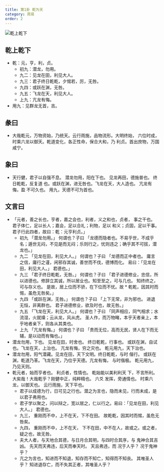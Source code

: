 ```yaml
---
title: 第1卦 乾为天
category: 周易
order: 2
---
```


![乾上乾下](https://upload.wikimedia.org/wikipedia/commons/8/8f/Yijing-01.png)

## 乾上乾下

* 乾：元，亨，利，贞。
  * 初九：潜龙，勿用。
  * 九二：见龙在田，利见大人。
  * 九三：君子终日乾乾，夕惕若，厉，无咎。
  * 九四：或跃在渊，无咎。
  * 九五：飞龙在天，利见大人。
  * 上九：亢龙有悔。
* 用九：见群龙无首，吉。

## 彖曰

* 大哉乾元，万物资始，乃统天。云行雨施，品物流形。大明终始， 六位时成，时乘六龙以御天。乾道变化，各正性命，保合大和，乃 利贞。首出庶物，万国咸宁。

## 象曰

* 天行健，君子以自强不息。 潜龙勿用，阳在下也。 见龙再田，德施普也。 终日乾乾，反复道 也。或跃在渊，进无咎也。飞龙在天，大人造也。 亢龙有悔，盈 不可久也。 用九，天德不可为首也。

## 文言曰

* 「元者，善之长也，亨者，嘉之会也，利者，义之和也，贞者， 事之干也。 君子体仁，足以长人；嘉会，足以合礼；利物，足以 和义；贞固，足以干事。 君子行此四者，故曰：乾：元亨利贞。」 
  * 初九 「潜龙勿用。」 何谓也？子曰 「龙德而隐者也。不易乎世，不成乎名；遁世无闷，不见是而无闷；乐则行之，忧则违之；确乎其不可拔，潜龙也。」
  * 九二 「见龙在田，利见大人。」 何谓也？子曰 「龙德而正中者也。 庸言之信，庸行之谨，闲邪存其诚，善世而不伐，德博而化。 易曰：「见龙在田，利见大人。」 君德也。」
  * 九三 「君子终日乾乾，无咎。」 何谓也？子曰 「君子进德修业，忠信，所以进德也。修辞立其诚，所以居业也。知至至之，可与几也。 知终终之，可与存义也。 是故，居上位而不骄，在下位而不忧。故  * 乾乾，因其时而惕，虽危无咎矣。」
  * 九四 「或跃在渊，无咎。」 何谓也？子曰 「上下无常，非为邪也。 进退无恒，非离群也。 君子进德修业，欲及时也，故无咎。」
  * 九五 「飞龙在天，利见大人。」 何谓也？子曰 「同声相应，同气相求；水流湿，火就燥；云从龙，风从虎。 圣人作，而万物睹，本乎天者亲上，本乎地者亲下，则各从其类也。
  * 上九 「亢龙有悔。」 何谓也？子曰 「贵而无位，高而无民，贤人在下而无辅，是以动而有悔也。」
* 潜龙勿用，下也。 见龙在田，时舍也。 终日乾乾，行事也。 或跃在渊，自试也。飞龙在天，上治也。 亢龙有悔，穷之灾也。 乾元用九，天下治也。
* 潜龙勿用，阳气潜藏。见龙在田，天下文明。终日乾乾，与时 偕行。 或跃在渊，乾道乃革。飞龙在天，乃位乎天德。亢龙有悔， 与时偕极。 乾元用九，乃见天则。
* 乾元者，始而亨者也。 利贞者，性情也。 乾始能以美利利天 下，不言所利。大矣哉！大哉乾乎？刚健中正，纯粹精也。 六爻 发挥，旁通情也。 时乘六龙，以御天也。 云行雨施，天下平也。
  * 君子以成德为行，日可见之行也。潜之为言也，隐而未见，行而未成，是以君子弗用也。
  * 君子学以聚之，问以辩之，宽以居之，仁以行之。易曰：「见龙在田，利见大人。」 君德也。
  * 九三， 重刚而不中，上不在天，下不在田。 故乾乾，因其时而惕，虽危无咎矣。
  * 九四， 重刚而不中，上不在天， 下不在田，中不在人，故或之。或之者，疑之也，故无咎。
  * 夫大人者，与天地合其德，与日月合其明，与四时合其序，与 鬼神合其吉凶。 先天而天弗违，后天而奉天时。 天且弗违，而 况于人乎？ 况于鬼神乎？
  * 亢之为言也，知进而不知退，知存而不知亡，知得而不知丧。 其唯圣人乎？ 知进退存亡，而不失其正者，其唯圣人乎？ 